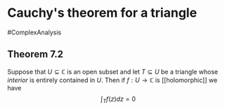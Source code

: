 # Cauchy's theorem for a triangle
#ComplexAnalysis 
## Theorem 7.2
Suppose that $U \subseteq \mathbb{C}$ is an open subset and let $T \subseteq U$ be a triangle whose *interior* is entirely contained in $U$. Then if $f: U \rightarrow \mathbb{C}$ is [[holomorphic]] we have
$$
\int_{T} f(z) d z=0
$$